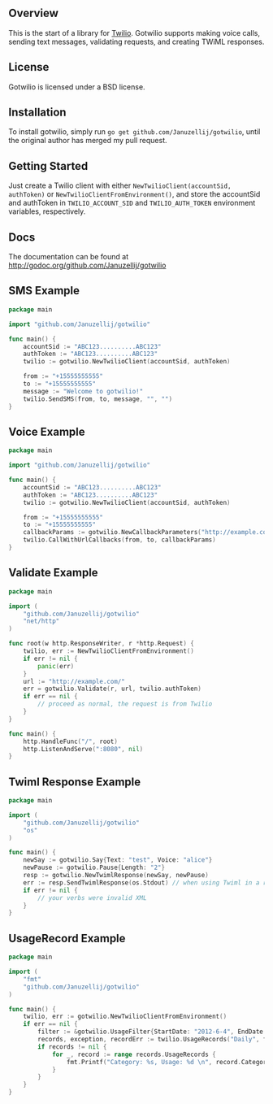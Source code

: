 ## Overview
This is the start of a library for [Twilio](http://www.twilio.com/). Gotwilio supports making voice calls, sending text messages, validating requests, and creating TWiML responses.

## License
Gotwilio is licensed under a BSD license.

## Installation
To install gotwilio, simply run `go get github.com/Januzellij/gotwilio`, until the original author has merged my pull request.

## Getting Started
Just create a Twilio client with either `NewTwilioClient(accountSid, authToken)` or `NewTwilioClientFromEnvironment()`, and store the accountSid and authToken in `TWILIO_ACCOUNT_SID` and `TWILIO_AUTH_TOKEN` environment variables, respectively.

## Docs
The documentation can be found at http://godoc.org/github.com/Januzellij/gotwilio

## SMS Example

```go
package main

import "github.com/Januzellij/gotwilio"

func main() {
	accountSid := "ABC123..........ABC123"
	authToken := "ABC123..........ABC123"
	twilio := gotwilio.NewTwilioClient(accountSid, authToken)

	from := "+15555555555"
	to := "+15555555555"
	message := "Welcome to gotwilio!"
	twilio.SendSMS(from, to, message, "", "")
}
```
	
## Voice Example

```go
package main

import "github.com/Januzellij/gotwilio"

func main() {
	accountSid := "ABC123..........ABC123"
	authToken := "ABC123..........ABC123"
	twilio := gotwilio.NewTwilioClient(accountSid, authToken)

	from := "+15555555555"
	to := "+15555555555"
	callbackParams := gotwilio.NewCallbackParameters("http://example.com")
	twilio.CallWithUrlCallbacks(from, to, callbackParams)
}
```

## Validate Example

```go
package main

import (
	"github.com/Januzellij/gotwilio"
	"net/http"
)

func root(w http.ResponseWriter, r *http.Request) {
	twilio, err := NewTwilioClientFromEnvironment()
	if err != nil {
		panic(err)
	}
	url := "http://example.com/"
	err = gotwilio.Validate(r, url, twilio.authToken)
	if err == nil {
		// proceed as normal, the request is from Twilio
	}
}

func main() {
	http.HandleFunc("/", root)
	http.ListenAndServe(":8080", nil)
}
```

## Twiml Response Example

```go
package main

import (
	"github.com/Januzellij/gotwilio"
	"os"
)

func main() {
	newSay := gotwilio.Say{Text: "test", Voice: "alice"}
	newPause := gotwilio.Pause{Length: "2"}
	resp := gotwilio.NewTwimlResponse(newSay, newPause)
	err := resp.SendTwimlResponse(os.Stdout) // when using Twiml in a real web app, this would actually be written to a http.ResponseWriter.
	if err != nil {
		// your verbs were invalid XML
	}
}
```

## UsageRecord Example

```go
package main

import (
	"fmt"
	"github.com/Januzellij/gotwilio"
)

func main() {
	twilio, err := gotwilio.NewTwilioClientFromEnvironment()
	if err == nil {
		filter := &gotwilio.UsageFilter{StartDate: "2012-6-4", EndDate: "2014-1-1"}
		records, exception, recordErr := twilio.UsageRecords("Daily", filter)
		if records != nil {
			for _, record := range records.UsageRecords {
				fmt.Printf("Category: %s, Usage: %d \n", record.Category, record.Usage)
			}
		}
	}
}
```